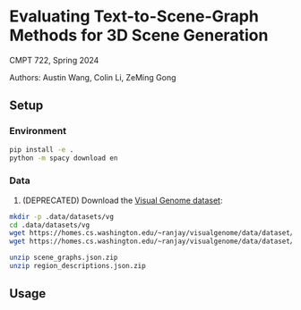 # Evaluating Text-to-Scene-Graph Methods for 3D Scene Generation

CMPT 722, Spring 2024

Authors: Austin Wang, Colin Li, ZeMing Gong

## Setup

### Environment

```bash
pip install -e .
python -m spacy download en
```

### Data

1. (DEPRECATED) Download the [Visual Genome dataset](https://homes.cs.washington.edu/~ranjay/visualgenome/api.html):
```bash
mkdir -p .data/datasets/vg
cd .data/datasets/vg
wget https://homes.cs.washington.edu/~ranjay/visualgenome/data/dataset/scene_graphs.json.zip
wget https://homes.cs.washington.edu/~ranjay/visualgenome/data/dataset/region_descriptions.json.zip

unzip scene_graphs.json.zip
unzip region_descriptions.json.zip
```

## Usage
